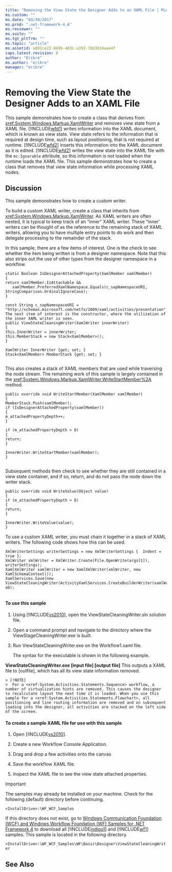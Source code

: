 ```yaml
---
title: "Removing the View State the Designer Adds to an XAML File | Microsoft Docs"
ms.custom: ""
ms.date: "03/30/2017"
ms.prod: ".net-framework-4.6"
ms.reviewer: ""
ms.suite: ""
ms.tgt_pltfrm: ""
ms.topic: "article"
ms.assetid: a801ce22-8699-483c-a392-7bb3834aae4f
caps.latest.revision: 8
author: "Erikre"
ms.author: "erikre"
manager: "erikre"
---
```

# Removing the View State the Designer Adds to an XAML File
This sample demonstrates how to create a class that derives from <xref:System.Windows.Markup.XamlWriter> and removes view state from a XAML file. [!INCLUDE[wfd1](../../../../includes/wfd1-md.md)] writes information into the XAML document, which is known as view state. View state refers to the information that is required at design time, such as layout positioning, that is not required at runtime. [!INCLUDE[wfd2](../../../../includes/wfd2-md.md)] inserts this information into the XAML document as it is edited. [!INCLUDE[wfd2](../../../../includes/wfd2-md.md)] writes the view state into the XAML file with the `mc:Ignorable` attribute, so this information is not loaded when the runtime loads the XAML file. This sample demonstrates how to create a class that removes that view state information while processing XAML nodes.  
  
## Discussion  
 This sample demonstrates how to create a custom writer.  
  
 To build a custom XAML writer, create a class that inherits from <xref:System.Windows.Markup.XamlWriter>. As XAML writers are often nested, it is typical to keep track of an “inner” XAML writer. These “inner’ writers can be thought of as the reference to the remaining stack of XAML writers, allowing you to have multiple entry points to do work and then delegate processing to the remainder of the stack.  
  
 In this sample, there are a few items of interest. One is the check to see whether the item being written is from a designer namespace. Note that this also strips out the use of other types from the designer namespace in a workflow.  
  
```  
static Boolean IsDesignerAttachedProperty(XamlMember xamlMember)  
{  
return xamlMember.IsAttachable &&  
   xamlMember.PreferredXamlNamespace.Equals(c_sapNamespaceURI, StringComparison.OrdinalIgnoreCase);  
}  
  
const String c_sapNamespaceURI = "http://schemas.microsoft.com/netfx/2009/xaml/activities/presentation";  
The next item of interest is the constructor, where the utilization of the inner XAML writer is seen.  
public ViewStateCleaningWriter(XamlWriter innerWriter)  
{  
this.InnerWriter = innerWriter;  
this.MemberStack = new Stack<XamlMember>();  
}  
  
XamlWriter InnerWriter {get; set; }  
Stack<XamlMember> MemberStack {get; set; }  
  
```  
  
 This also creates a stack of XAML members that are used while traversing the node stream. The remaining work of this sample is largely contained in the <xref:System.Windows.Markup.XamlWriter.WriteStartMember%2A> method.  
  
```  
public override void WriteStartMember(XamlMember xamlMember)  
{  
MemberStack.Push(xamlMember);  
if (IsDesignerAttachedProperty(xamlMember))  
{  
m_attachedPropertyDepth++;  
}  
  
if (m_attachedPropertyDepth > 0)  
{  
return;  
}  
  
InnerWriter.WriteStartMember(xamlMember);  
}  
  
```  
  
 Subsequent methods then check to see whether they are still contained in a view state container, and if so, return, and do not pass the node down the writer stack.  
  
```  
public override void WriteValue(Object value)  
{  
if (m_attachedPropertyDepth > 0)  
{  
return;  
}  
  
InnerWriter.WriteValue(value);  
}  
```  
  
 To use a custom XAML writer, you must chain it together in a stack of XAML writers. The following code shows how this can be used.  
  
```  
XmlWriterSettings writerSettings = new XmlWriterSettings {  Indent = true };  
XmlWriter xmlWriter = XmlWriter.Create(File.OpenWrite(args[1]), writerSettings);  
XamlXmlWriter xamlWriter = new XamlXmlWriter(xmlWriter, new XamlSchemaContext());  
XamlServices.Save(new ViewStateCleaningWriter(ActivityXamlServices.CreateBuilderWriter(xamlWriter)), ab);  
  
```  
  
#### To use this sample  
  
1.  Using [!INCLUDE[vs2010](../../../../includes/vs2010-md.md)], open the ViewStateCleaningWriter.sln solution file.  
  
2.  Open a command prompt and navigate to the directory where the ViewStageCleaningWriter.exe is built.  
  
3.  Run ViewStateCleaningWriter.exe on the Workflow1.xaml file.  
  
     The syntax for the executable is shown in the following example.  
  
 **ViewStateCleaningWriter.exe [input file] [output file]**     This outputs a XAML file to [outfile], which has all its view state information removed.  
  
    > [!NOTE]
    >  For a <xref:System.Activities.Statements.Sequence> workflow, a number of virtualization hints are removed. This causes the designer to recalculate layout the next time it is loaded. When you use this sample for a <xref:System.Activities.Statements.Flowchart>, all positioning and line routing information are removed and on subsequent loading into the designer, all activities are stacked on the left side of the screen.  
  
#### To create a sample XAML file for use with this sample  
  
1.  Open [!INCLUDE[vs2010](../../../../includes/vs2010-md.md)].  
  
2.  Create a new Workflow Console Application.  
  
3.  Drag and drop a few activities onto the canvas  
  
4.  Save the workflow XAML file.  
  
5.  Inspect the XAML file to see the view state attached properties.  
  
> [!IMPORTANT]
>  The samples may already be installed on your machine. Check for the following (default) directory before continuing.  
>   
>  `<InstallDrive>:\WF_WCF_Samples`  
>   
>  If this directory does not exist, go to [Windows Communication Foundation (WCF) and Windows Workflow Foundation (WF) Samples for .NET Framework 4](http://go.microsoft.com/fwlink/?LinkId=150780) to download all [!INCLUDE[indigo1](../../../../includes/indigo1-md.md)] and [!INCLUDE[wf1](../../../../includes/wf1-md.md)] samples. This sample is located in the following directory.  
>   
>  `<InstallDrive>:\WF_WCF_Samples\WF\Basic\Designer\ViewStateCleaningWriter`  
  
## See Also